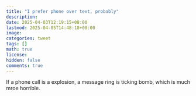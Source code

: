```yaml
---
title: "I prefer phone over text, probably"
description: 
date: 2025-04-03T12:19:15+08:00
lastmod: 2025-04-05T14:48:18+08:00
image: 
categories: tweet
tags: []
math: true
license: 
hidden: false
comments: true
---
```


If a phone call is a explosion, a message ring is ticking bomb, which is much mroe horrible.

